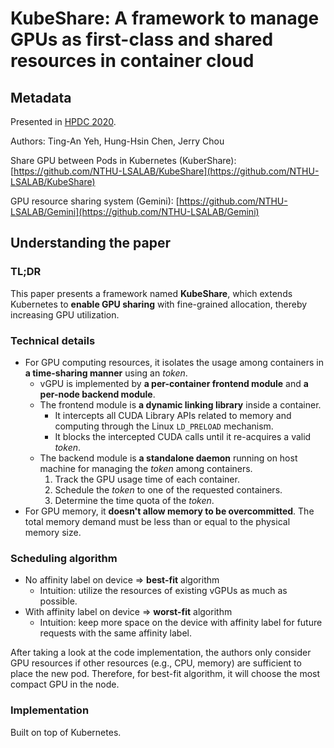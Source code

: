 # KubeShare: A framework to manage GPUs as first-class and shared resources in container cloud

## Metadata

Presented in [HPDC 2020](https://doi.org/10.1145/3369583.3392679).

Authors: Ting-An Yeh, Hung-Hsin Chen, Jerry Chou

Share GPU between Pods in Kubernetes (KuberShare): [https://github.com/NTHU-LSALAB/KubeShare](https://github.com/NTHU-LSALAB/KubeShare)

GPU resource sharing system (Gemini): [https://github.com/NTHU-LSALAB/Gemini](https://github.com/NTHU-LSALAB/Gemini)

## Understanding the paper

### TL;DR

This paper presents a framework named **KubeShare**, which extends Kubernetes to **enable GPU sharing** with fine-grained allocation, thereby increasing GPU utilization.

### Technical details

- For GPU computing resources, it isolates the usage among containers in **a time-sharing manner** using an *token*.
    - vGPU is implemented by **a per-container frontend module** and **a per-node backend module**.
    - The frontend module is **a dynamic linking library** inside a container.
        - It intercepts all CUDA Library APIs related to memory and computing through the Linux `LD_PRELOAD` mechanism.
        - It blocks the intercepted CUDA calls until it re-acquires a valid *token*.
    - The backend module is **a standalone daemon** running on host machine for managing the *token* among containers.
        1. Track the GPU usage time of each container.
        2. Schedule the *token* to one of the requested containers.
        3. Determine the time quota of the *token*.
- For GPU memory, it **doesn't allow memory to be overcommitted**. The total memory demand must be less than or equal to the physical memory size.

### Scheduling algorithm

- No affinity label on device => **best-fit** algorithm
    - Intuition: utilize the resources of existing vGPUs as much as possible.
- With affinity label on device => **worst-fit** algorithm
    - Intuition: keep more space on the device with affinity label for future requests with the same affinity label.

After taking a look at the code implementation, the authors only consider GPU resources if other resources (e.g., CPU, memory) are sufficient to place the new pod. Therefore, for best-fit algorithm, it will choose the most compact GPU in the node.

### Implementation

Built on top of Kubernetes.

